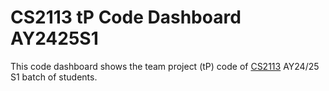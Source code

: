 # CS2113 tP Code Dashboard AY2425S1

This code dashboard shows the team project (tP) code of [CS2113](https://nus-cs2113-ay2425s1.github.io/website) AY24/25 S1 batch of students.